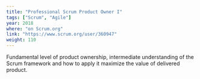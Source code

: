 ```yaml
---
title: "Professional Scrum Product Owner I"
tags: ["Scrum", "Agile"]
year: 2018
where: "on Scrum.org"
link: "https://www.scrum.org/user/360947"
weight: 110
---
```

Fundamental level of product ownership, intermediate understanding of the Scrum framework and how to apply it maximize the value of delivered product.